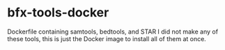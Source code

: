 # bfx-tools-docker
Dockerfile containing samtools, bedtools, and STAR
I did not make any of these tools, this is just the Docker image to install all of them at once.
